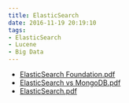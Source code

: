 ```yaml
---
title: ElasticSearch
date: 2016-11-19 20:19:10
tags:
- ElasticSearch
- Lucene
- Big Data
---
```

* [ElasticSearch Foundation.pdf](https://github.com/zhuzhigao/PersonalTechArticles/raw/master/ElasticSearch/ElasticSearch%20Foundation.pdf)
* [ElasticSearch vs MongoDB.pdf](https://github.com/zhuzhigao/PersonalTechArticles/raw/master/ElasticSearch/ElasticSearch%20vs%20MongoDB.pdf)
* [ElasticSearch.pdf](https://github.com/zhuzhigao/PersonalTechArticles/raw/master/ElasticSearch/ElasticSearch.pdf)
<!-- more -->